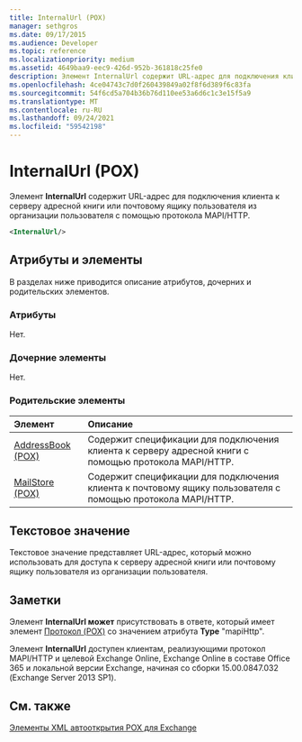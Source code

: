 ```yaml
---
title: InternalUrl (POX)
manager: sethgros
ms.date: 09/17/2015
ms.audience: Developer
ms.topic: reference
ms.localizationpriority: medium
ms.assetid: 4649baa9-eec9-426d-952b-361818c25fe0
description: Элемент InternalUrl содержит URL-адрес для подключения клиента к серверу адресной книги или почтовому ящику пользователя из организации пользователя с помощью протокола MAPI/HTTP.
ms.openlocfilehash: 4ce04743c7d0f260439849a02f8f6d389f6c83fa
ms.sourcegitcommit: 54f6cd5a704b36b76d110ee53a6d6c1c3e15f5a9
ms.translationtype: MT
ms.contentlocale: ru-RU
ms.lasthandoff: 09/24/2021
ms.locfileid: "59542198"
---
```

# <a name="internalurl-pox"></a>InternalUrl (POX)

Элемент **InternalUrl** содержит URL-адрес для подключения клиента к серверу адресной книги или почтовому ящику пользователя из организации пользователя с помощью протокола MAPI/HTTP. 
  
```XML
<InternalUrl/>
```

## <a name="attributes-and-elements"></a>Атрибуты и элементы

В разделах ниже приводится описание атрибутов, дочерних и родительских элементов.
  
### <a name="attributes"></a>Атрибуты

Нет.
  
### <a name="child-elements"></a>Дочерние элементы

Нет.
  
### <a name="parent-elements"></a>Родительские элементы

|**Элемент**|**Описание**|
|:-----|:-----|
|[AddressBook (POX)](addressbook-pox.md) <br/> |Содержит спецификации для подключения клиента к серверу адресной книги с помощью протокола MAPI/HTTP.  <br/> |
|[MailStore (POX)](mailstore-pox.md) <br/> |Содержит спецификации для подключения клиента к почтовому ящику пользователя с помощью протокола MAPI/HTTP.  <br/> |
   
## <a name="text-value"></a>Текстовое значение

Текстовое значение представляет URL-адрес, который можно использовать для доступа к серверу адресной книги или почтовому ящику пользователя из организации пользователя.
  
## <a name="remarks"></a>Заметки

Элемент **InternalUrl может** присутствовать в ответе, который имеет элемент [Протокол (POX)](protocol-pox.md) со значением атрибута **Type** "mapiHttp". 
  
Элемент **InternalUrl** доступен клиентам, реализующими протокол MAPI/HTTP и целевой Exchange Online, Exchange Online в составе Office 365 и локальной версии Exchange, начиная со сборки 15.00.0847.032 (Exchange Server 2013 SP1). 
  
## <a name="see-also"></a>См. также



[Элементы XML автооткрытия POX для Exchange](pox-autodiscover-xml-elements-for-exchange.md)


